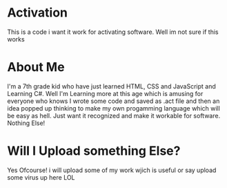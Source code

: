 # Activation
This is a code i want it work for activating software. Well im not sure if this works
# About Me
I'm a 7th grade kid who have just learned HTML, CSS and JavaScript and Learning C#. Well I'm Learning more at this age which is amusing for everyone who knows I wrote some code and saved as .act file and then an idea popped up thinking to make my own progamming language which will be easy as hell. Just want it recognized and make it workable for software. Nothing Else!

# Will I Upload something Else?
Yes Ofcourse! i will upload some of my work wjich is useful or say upload some virus up here LOL

